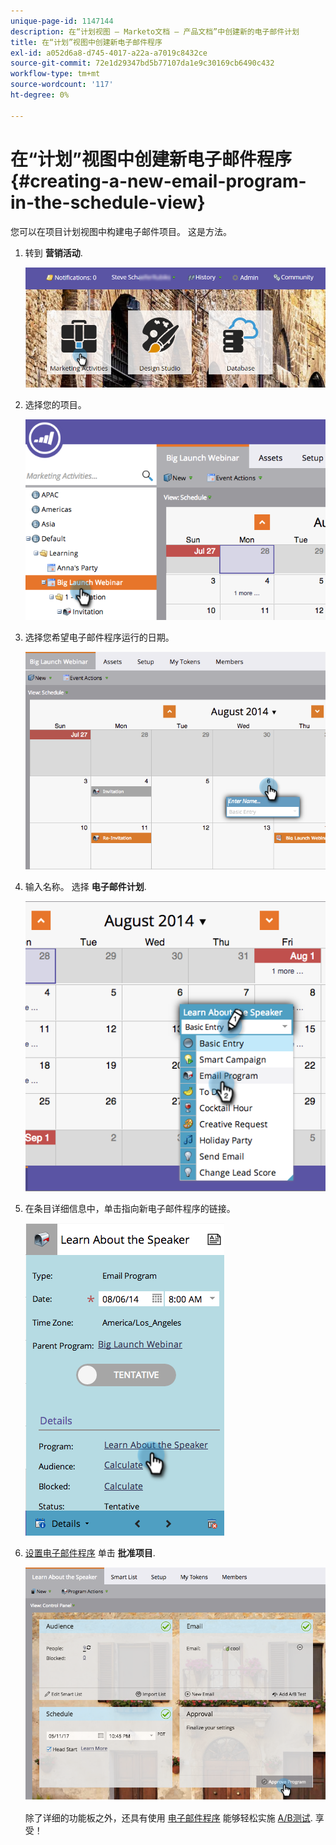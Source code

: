 ```yaml
---
unique-page-id: 1147144
description: 在“计划视图 — Marketo文档 — 产品文档”中创建新的电子邮件计划
title: 在“计划”视图中创建新电子邮件程序
exl-id: a052d6a8-d745-4017-a22a-a7019c8432ce
source-git-commit: 72e1d29347bd5b77107da1e9c30169cb6490c432
workflow-type: tm+mt
source-wordcount: '117'
ht-degree: 0%

---
```


# 在“计划”视图中创建新电子邮件程序 {#creating-a-new-email-program-in-the-schedule-view}

您可以在项目计划视图中构建电子邮件项目。 这是方法。

1. 转到 **营销活动**.

   ![](assets/login-marketing-activities-2.png)

1. 选择您的项目。

   ![](assets/image2014-9-23-15-3a34-3a11.png)

1. 选择您希望电子邮件程序运行的日期。

   ![](assets/image2014-9-23-15-3a35-3a16.png)

1. 输入名称。 选择 **电子邮件计划**.

   ![](assets/image2014-9-23-15-3a35-3a32.png)

1. 在条目详细信息中，单击指向新电子邮件程序的链接。

   ![](assets/image2014-9-23-15-3a35-3a42.png)

1. [设置电子邮件程序](/help/marketo/product-docs/email-marketing/email-programs/creating-an-email-program/create-an-email-program.md) 单击 **批准项目**.

   ![](assets/learnaboutthespeaker.png)

   除了详细的功能板之外，还具有使用 [电子邮件程序](/help/marketo/product-docs/email-marketing/email-programs/creating-an-email-program/understanding-email-programs.md) 能够轻松实施 [A/B测试](/help/marketo/product-docs/email-marketing/email-programs/email-program-actions/email-test-a-b-test/add-an-a-b-test.md). 享受！
